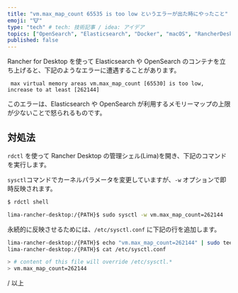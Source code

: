 ```yaml
---
title: "vm.max_map_count 65535 is too low というエラーが出た時にやったこと"
emoji: "🐮"
type: "tech" # tech: 技術記事 / idea: アイデア
topics: ["OpenSearch", "Elasticsearch", "Docker", "macOS", "RancherDesktop"]
published: false
---
```


Rancher for Desktop を使って Elasticsearch や OpenSearch のコンテナを立ち上げると、下記のようなエラーに遭遇することがあります。

```
 max virtual memory areas vm.max_map_count [65530] is too low, increase to at least [262144]
```

このエラーは、Elasticsearch や OpenSearch が利用するメモリーマップの上限が少ないことで怒られるものです。

## 対処法

`rdctl` を使って Rancher Desktop の管理シェル(Lima)を開き、下記のコマンドを実行します。

`sysctl`コマンドでカーネルパラメータを変更していますが、`-w` オプションで即時反映されます。

```zsh
$ rdctl shell

lima-rancher-desktop:/{PATH}$ sudo sysctl -w vm.max_map_count=262144
```

永続的に反映させるためには、`/etc/sysctl.conf` に下記の行を追加します。

```zsh
lima-rancher-desktop:/{PATH}$ echo "vm.max_map_count=262144" | sudo tee -a /etc/sysctl.conf
lima-rancher-desktop:/{PATH}$ cat /etc/sysctl.conf

> # content of this file will override /etc/sysctl.*
> vm.max_map_count=262144
```

/ 以上